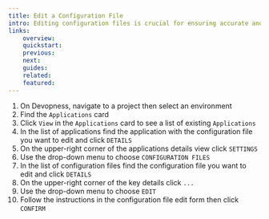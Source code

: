 ```yaml
---
title: Edit a Configuration File
intro: Editing configuration files is crucial for ensuring accurate and up-to-date information is included in the resource deployment process, as needed.
links:
    overview:
    quickstart:
    previous:
    next:
    guides:
    related:
    featured:
---
```


1. On Devopness, navigate to a project then select an environment
2. Find the `Applications` card
3. Click `View` in the `Applications` card to see a list of existing `Applications`
4. In the list of applications find the application with the configuration file you want to edit and click `DETAILS`
5. On the upper-right corner of the applications details view click `SETTINGS`
6. Use the drop-down menu to choose `CONFIGURATION FILES`
8. In the list of configuration files find the configuration file you want to edit and click `DETAILS`
9. On the upper-right corner of the key details click `...`
10. Use the drop-down menu to choose `EDIT`
11. Follow the instructions in the configuration file edit form then click `CONFIRM`
